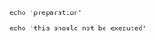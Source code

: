 
```bash,prepare=prep,hide
echo 'preparation'
```

```bash,exec
echo 'this should not be executed'
```
